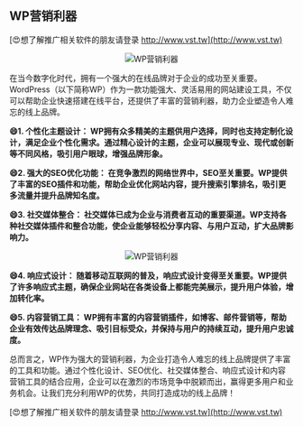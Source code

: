## **WP营销利器**

[😍想了解推广相关软件的朋友请登录 http://www.vst.tw](http://www.vst.tw)

 <center><img src="https://vst.tw/MP4/tuiguang/png/7.png" alt="WP营销利器"></center>

在当今数字化时代，拥有一个强大的在线品牌对于企业的成功至关重要。WordPress（以下简称WP）作为一款功能强大、灵活易用的网站建设工具，不仅可以帮助企业快速搭建在线平台，还提供了丰富的营销利器，助力企业塑造令人难忘的线上品牌。

**😄1. 个性化主题设计： WP拥有众多精美的主题供用户选择，同时也支持定制化设计，满足企业个性化需求。通过精心设计的主题，企业可以展现专业、现代或创新等不同风格，吸引用户眼球，增强品牌形象。**

**😄2. 强大的SEO优化功能： 在竞争激烈的网络世界中，SEO至关重要。WP提供了丰富的SEO插件和功能，帮助企业优化网站内容，提升搜索引擎排名，吸引更多流量并提升品牌知名度。**

**😄3. 社交媒体整合： 社交媒体已成为企业与消费者互动的重要渠道。WP支持各种社交媒体插件和整合功能，使企业能够轻松分享内容、与用户互动，扩大品牌影响力。**

 <center><img src="https://vst.tw/MP4/tuiguang/png/1.png" alt="WP营销利器"></center>

**😄4. 响应式设计： 随着移动互联网的普及，响应式设计变得至关重要。WP提供了许多响应式主题，确保企业网站在各类设备上都能完美展示，提升用户体验，增加转化率。**

**😄5. 内容营销工具： WP拥有丰富的内容营销插件，如博客、邮件营销等，帮助企业有效传达品牌理念、吸引目标受众，并保持与用户的持续互动，提升用户忠诚度。**

总而言之，WP作为强大的营销利器，为企业打造令人难忘的线上品牌提供了丰富的工具和功能。通过个性化设计、SEO优化、社交媒体整合、响应式设计和内容营销工具的结合应用，企业可以在激烈的市场竞争中脱颖而出，赢得更多用户和业务机会。让我们充分利用WP的优势，共同打造成功的线上品牌！

[😍想了解推广相关软件的朋友请登录 http://www.vst.tw](http://www.vst.tw)




